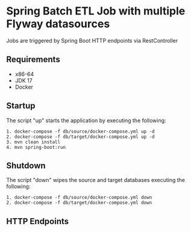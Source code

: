 # Spring Batch ETL Job with multiple Flyway datasources

Jobs are triggered by Spring Boot HTTP endpoints via RestController

## Requirements

* x86-64
* JDK 17
* Docker

## Startup

The script "up" starts the application by executing the following:
```
1. docker-compose -f db/source/docker-compose.yml up -d
2. docker-compose -f db/target/docker-compose.yml up -d
3. mvn clean install
4. mvn spring-boot:run
```


## Shutdown

The script "down" wipes the source and target databases executing the following:
```
1. docker-compose -f db/source/docker-compose.yml down
2. docker-compose -f db/target/docker-compose.yml down
```


## HTTP Endpoints


